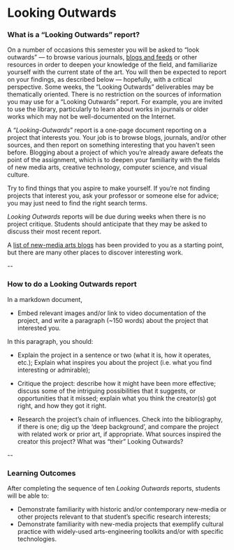 # Looking Outwards

### What is a “Looking Outwards” report?

On a number of occasions this semester you will be asked to “look outwards” — to browse various journals, [blogs and feeds](blogs.md) or other resources in order to deepen your knowledge of the field, and familiarize yourself with the current state of the art. You will then be expected to report on your findings, as described below — hopefully, with a critical perspective. Some weeks, the “Looking Outwards” deliverables may be thematically oriented. There is no restriction on the sources of information you may use for a “Looking Outwards” report. For example, you are invited to use the library, particularly to learn about works in journals or older works which may not be well-documented on the Internet.

A “*Looking-Outwards*” report is a one-page document reporting on a project that interests you. Your job is to browse blogs, journals, and/or other sources, and then report on something interesting that you haven’t seen before. Blogging about a project of which you’re already aware defeats the point of the assignment, which is to deepen your familiarity with the fields of new media arts, creative technology, computer science, and visual culture.

Try to find things that you aspire to make yourself. If you’re not finding projects that interest you, ask your professor or someone else for advice; you may just need to find the right search terms.

*Looking Outwards* reports will be due during weeks when there is no project critique. Students should anticipate that they may be asked to discuss their most recent report. 

A [list of new-media arts blogs](blogs.md) has been provided to you as a starting point, but there are many other places to discover interesting work.

-- 
### How to do a Looking Outwards report

In a markdown document,

* Embed relevant images and/or link to video documentation of the project, and write a paragraph (~150 words) about the project that interested you. 

In this paragraph, you should:

* Explain the project in a sentence or two (what it is, how it operates, etc.); Explain what inspires you about the project (i.e. what you find interesting or admirable);

* Critique the project: describe how it might have been more effective; discuss some of the intriguing possibilities that it suggests, or opportunities that it missed; explain what you think the creator(s) got right, and how they got it right.

* Research the project’s chain of influences. Check into the bibliography, if there is one; dig up the ‘deep background’, and compare the project with related work or prior art, if appropriate. What sources inspired the creator this project? What was “their” Looking Outwards?

-- 
### Learning Outcomes

After completing the sequence of ten *Looking Outwards* reports, students will be able to:

* Demonstrate familiarity with historic and/or contemporary new-media or other projects relevant to that student’s specific research interests;
* Demonstrate familiarity with new-media projects that exemplify cultural practice with widely-used arts-engineering toolkits and/or with specific technologies.